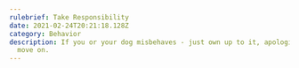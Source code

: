 ```yaml
---
rulebrief: Take Responsibility
date: 2021-02-24T20:21:18.128Z
category: Behavior
description: If you or your dog misbehaves - just own up to it, apologize, and
  move on.
---
```

